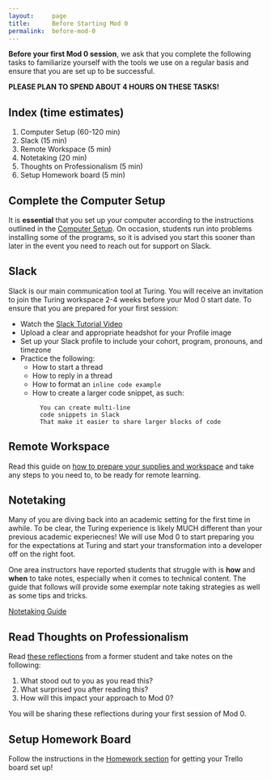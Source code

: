 ```yaml
---
layout:     page
title:      Before Starting Mod 0 
permalink:  before-mod-0
---
```


**Before your first Mod 0 session**, we ask that you complete the following tasks to familiarize yourself with the tools we use on a regular basis and ensure that you are set up to be successful.

**PLEASE PLAN TO SPEND ABOUT 4 HOURS ON THESE TASKS!**

## Index (time estimates)

1. Computer Setup (60-120 min)
1. Slack (15 min)
1. Remote Workspace (5 min)
1. Notetaking (20 min)
1. Thoughts on Professionalism (5 min)
1. Setup Homework board (5 min)

## Complete the Computer Setup

It is **essential** that you set up your computer according to the instructions outlined in the [Computer Setup](https://mod0.turing.io/computer-setup). On occasion, students run into problems installing some of the programs, so it is advised you start this sooner than later in the event you need to reach out for support on Slack.

## Slack

Slack is our main communication tool at Turing. You will receive an invitation to join the Turing workspace 2-4 weeks before your Mod 0 start date. To ensure that you are prepared for your first session:
- Watch the [Slack Tutorial Video](https://www.youtube.com/watch?v=tfq333EpWgM)
- Upload a clear and appropriate headshot for your Profile image
- Set up your Slack profile to include your cohort, program, pronouns, and timezone
- Practice the following:
  - How to start a thread
  - How to reply in a thread
  - How to format an `inline code example`
  - How to create a larger code snippet, as such:
    ```
      You can create multi-line
      code snippets in Slack
      That make it easier to share larger blocks of code
    ```

## Remote Workspace

Read this guide on [how to prepare your supplies and workspace](https://mod0.turing.io/remote-workspace) and take any steps to you need to, to be ready for remote learning.

## Notetaking

Many of you are diving back into an academic setting for the first time in awhile. To be clear, the Turing experience is likely MUCH different than your previous academic experiecnes! We will use Mod 0 to start preparing you for the expectations at Turing and start your transformation into a developer off on the right foot.

One area instructors have reported students that struggle with is **how** and **when** to take notes, especially when it comes to technical content. The guide that follows will provide some exemplar note taking strategies as well as some tips and tricks. 

[Notetaking Guide](https://gist.github.com/ericweissman/a729a849ed6355ed8ee0c9156a8e9c98)

## Read Thoughts on Professionalism

Read [these reflections](https://drive.google.com/file/d/1LNyXge4p6OQTWbo_Y9XIJAF2LEwNnN4P/view) from a former student and take notes on the following:
1. What stood out to you as you read this?
1. What surprised you after reading this?
1. How will this impact your approach to Mod 0?

You will be sharing these reflections during your first session of Mod 0.

## Setup Homework Board

Follow the instructions in the [Homework section](https://mod0.turing.io/homework/) for getting your Trello board set up! 